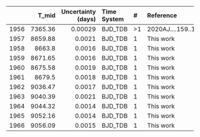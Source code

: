 |      |   T_mid |   Uncertainty (days) | Time System   | #   | Reference           |
|-----:|--------:|---------------------:|:--------------|:----|:--------------------|
| 1956 | 7365.36 |              0.00029 | BJD_TDB       | >1  | 2020AJ....159..173H |
| 1957 | 8659.88 |              0.0021  | BJD_TDB       | 1   | This work           |
| 1958 | 8663.8  |              0.0016  | BJD_TDB       | 1   | This work           |
| 1959 | 8671.65 |              0.0016  | BJD_TDB       | 1   | This work           |
| 1960 | 8675.58 |              0.0019  | BJD_TDB       | 1   | This work           |
| 1961 | 8679.5  |              0.0018  | BJD_TDB       | 1   | This work           |
| 1962 | 9036.47 |              0.0017  | BJD_TDB       | 1   | This work           |
| 1963 | 9040.39 |              0.0021  | BJD_TDB       | 1   | This work           |
| 1964 | 9044.32 |              0.0014  | BJD_TDB       | 1   | This work           |
| 1965 | 9052.16 |              0.0014  | BJD_TDB       | 1   | This work           |
| 1966 | 9056.09 |              0.0015  | BJD_TDB       | 1   | This work           |